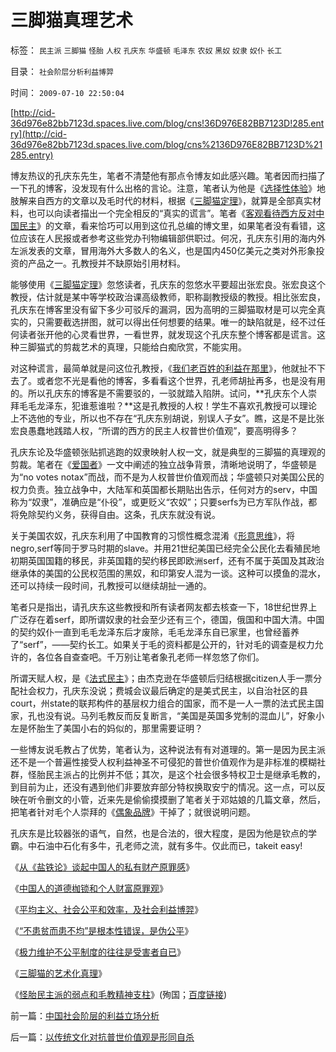 # 三脚猫真理艺术

标签： `民主派` `三脚猫` `怪胎` `人权` `孔庆东` `华盛顿` `毛泽东` `农奴` `黑奴` `奴隶` `奴仆` `长工` 

目录： `社会阶层分析利益博羿`

时间： `2009-07-10 22:50:04`

[http://cid-36d976e82bb7123d.spaces.live.com/blog/cns!36D976E82BB7123D!285.entry](http://cid-36d976e82bb7123d.spaces.live.com/blog/cns%2136D976E82BB7123D%21285.entry)

博友热议的孔庆东先生，笔者不清楚他有那点令博友如此感兴趣。笔者因而扫描了一下孔的博客，没发现有什么出格的言论。注意，笔者认为他是《[选择性体验](../../../2009/4/4/期望，预期和选择性体验；有调查也没有发言权.md)》地肢解来自西方的文章以及毛时代的材料，根据《[三脚猫定理](../../../2009/6/16/三脚猫的真理观和独脚龙.md)》，就算是全部真实材料，也可以向读者描出一个完全相反的“真实的谎言”。笔者《[客观看待西方反对中国民主](../../../2009/7/7/客观看待海外人士看待中国不民主的观点.md)》的文章，看来恰巧可以用到这位孔总编的博文里，如果笔者没有看错，这位应该在人民报或者参考这些党办刊物编辑部供职过。何况，孔庆东引用的海内外左派发表的文章，冒用海外大多数人的名义，也是国内450亿美元之类对外形象投资的产品之一。孔教授并不缺原始引用材料。

能够使用《[三脚猫定理](../../../2009/6/16/三脚猫的真理观和独脚龙.md)》忽悠读者，孔庆东的忽悠水平要超出张宏良。张宏良这个教授，估计就是某中等学校政治课高级教师，职称副教授级的教授。相比张宏良，孔庆东在博客里没有留下多少可驳斥的漏洞，因为高明的三脚猫取材是可以完全真实的，只需要截选拼图，就可以得出任何想要的结果。唯一的缺陷就是，经不过任何读者张开他的心灵看世界，一看世界，就发现这个孔庆东整个博客都是谎言。这种三脚猫式的剪裁艺术的真理，只能给白痴欣赏，不能实用。

对这种谎言，最简单就是问这位孔教授，《[我们老百姓的利益在那里](../../../2009/7/7/温总理教导我们：老百姓要争取自已的利益.md)》，他就扯不下去了。或者您不光是看他的博客，多看看这个世界，孔老师胡扯再多，也是没有用的。所以孔庆东的博客是不需要驳的，一驳就踏入陷阱。试问，**孔庆东个人崇拜毛毛龙泽东，犯谁惹谁啦？**这是孔教授的人权！学生不喜欢孔教授可以理论上不选他的专业，所以也不存在“孔庆东别胡说，别误人子女”。瞧，这是不是比张宏良愚蠢地践踏人权，“所谓的西方的民主人权普世价值观”，要高明得多？

孔庆东论及华盛顿张贴抓逃跑的奴隶映射人权一文，就是典型的三脚猫的真理观的剪裁。笔者在《[爱国者](../../../2009/7/7/温总理教导我们：老百姓要争取自已的利益.md)》一文中阐述的独立战争背景，清晰地说明了，华盛顿是为“no votes notax”而战，而不是为人权普世价值观而战；华盛顿只对美国公民的权力负责。独立战争中，大陆军和英国都长期贴出告示，任何对方的serv，中国称为“奴隶”，准确应是“仆役”，或更贬义“农奴”；只要serfs为已方军队作战，都将免除契约义务，获得自由。这条，孔庆东就没有说。

关于美国农奴，孔庆东利用了中国教育的习惯性概念混淆《[形意思维](../../../2009/4/17/形意思维：科学类思维和哲学类思维的根本区别.md)》，将negro,serf等同于罗马时期的slave。并用21世纪美国已经完全公民化去看殖民地初期英国国籍的移民，非英国籍的契约移民即欧洲serf，还有不属于英国及其政治继承体的美国的公民权范围的黑奴，和印第安人混为一谈。这种可以摸鱼的混水，还可以持续一段时间，孔教授可以继续胡扯一通的。

笔者只是指出，请孔庆东这些教授和所有读者网友都去核查一下，18世纪世界上广泛存在着serf，即所谓奴隶的社会至少还有三个，德国，俄国和中国大清。中国的契约奴仆一直到毛毛龙泽东后才废除，毛毛龙泽东自已家里，也曾经蓄养了“serf”，——契约长工。如果关于毛的资料都是公开的，针对毛的调查是权力允许的，各位各自查查吧。千万别让笔者象孔老师一样忽悠了你们。

所谓天赋人权，是《[法式民主](../../../2009/6/29/法式民主可能方便了民粹希特勒上台.md)》；由杰克逊在华盛顿后归结根据citizen人手一票分配社会权力，孔庆东没说；费城会议最后确定的是美式民主，以自治社区的县court，州state的联邦构件的基层权力组合的国家，而不是一人一票的法式民主国家，孔也没有说。马列毛教反而反复断言，“美国是英国多党制的混血儿”，好象小左是怀胎生了美国小右的妈似的，那里需要证明？

一些博友说毛教占了优势，笔者认为，这种说法有有对道理的。第一是因为民主派还不是一个普遍性接受人权利益神圣不可侵犯的普世价值观作为是非标准的模糊社群，怪胎民主派占的比例并不低；其次，是这个社会很多特权卫士是继承毛教的，到目前为止，还没有遇到他们非要放弃部分特权换取安宁的情况。这一点，可以反映在听令删文的小管，近来先是偷偷摸摸删了笔者关于邓姑娘的几篇文章，然后，把笔者针对毛个人崇拜的《[偶象品牌](../../../2009/7/6/印第安传统文化在文明冲突中的节节抵抗中败退.md)》干掉了；就很说明问题。

孔庆东是比较器张的语气，自然，也是合法的，很大程度，是因为他是钦点的学霸。中石油中石化有多牛，孔老师之流，就有多牛。仅此而已，takeit easy!

《[从《盐铁论》谈起中国人的私有财产原罪感](../../../2007/10/1/从《盐铁论》谈起中国人的私有财产原罪感.md)》

《[中国人的道德枷锁和个人财富原罪观](../../../2007/9/30/中国人的道德枷锁和个人财富原罪观.md)》

《[平均主义、社会公平和效率，及社会利益博羿](../../../2009/1/29/平均主义、社会公平和效率，及社会利益博羿.md)》

《[“不患贫而患不均”是根本性错误，是伪公平](../../../2009/2/7/“不患贫而患不均”是伪公平，是特权化，社会等级化.md)》

《[极力维护不公平制度的往往是受害者自已](../../../2008/10/16/极力维护不公平制度的是受害者自已.md)》

《[三脚猫的艺术化真理](../../../2009/7/10/三脚猫真理艺术.md)》

《[怪胎民主派的弱点和毛教精神支柱](http://blog.sina.com.cn/s/blog_5563a64d0100dq6t.html)》(殉国；[百度链接](http://hi.baidu.com/darthchn/blog/item/0c1a63b59081627a8bd4b2bc.html))



前一篇：[中国社会阶层的利益立场分析](../../../2009/7/10/中国社会阶层的利益立场分析.md)

后一篇：[以传统文化对抗普世价值观是形同自杀](../../../2009/7/11/以传统文化对抗普世价值观是形同自杀.md)